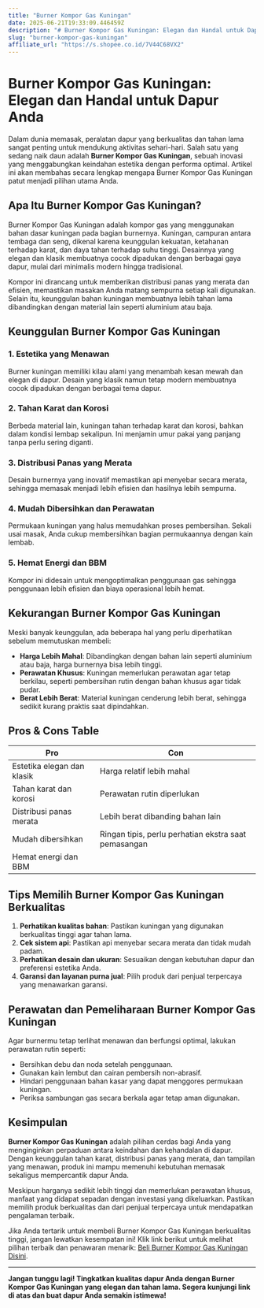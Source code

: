 ```yaml
---
title: "Burner Kompor Gas Kuningan"
date: 2025-06-21T19:33:09.446459Z
description: "# Burner Kompor Gas Kuningan: Elegan dan Handal untuk Dapur Anda..."
slug: "burner-kompor-gas-kuningan"
affiliate_url: "https://s.shopee.co.id/7V44C68VX2"
---
```

# Burner Kompor Gas Kuningan: Elegan dan Handal untuk Dapur Anda

Dalam dunia memasak, peralatan dapur yang berkualitas dan tahan lama sangat penting untuk mendukung aktivitas sehari-hari. Salah satu yang sedang naik daun adalah **Burner Kompor Gas Kuningan**, sebuah inovasi yang menggabungkan keindahan estetika dengan performa optimal. Artikel ini akan membahas secara lengkap mengapa Burner Kompor Gas Kuningan patut menjadi pilihan utama Anda.

## Apa Itu Burner Kompor Gas Kuningan?

Burner Kompor Gas Kuningan adalah kompor gas yang menggunakan bahan dasar kuningan pada bagian burnernya. Kuningan, campuran antara tembaga dan seng, dikenal karena keunggulan kekuatan, ketahanan terhadap karat, dan daya tahan terhadap suhu tinggi. Desainnya yang elegan dan klasik membuatnya cocok dipadukan dengan berbagai gaya dapur, mulai dari minimalis modern hingga tradisional.

Kompor ini dirancang untuk memberikan distribusi panas yang merata dan efisien, memastikan masakan Anda matang sempurna setiap kali digunakan. Selain itu, keunggulan bahan kuningan membuatnya lebih tahan lama dibandingkan dengan material lain seperti aluminium atau baja.

## Keunggulan Burner Kompor Gas Kuningan

### 1. Estetika yang Menawan

Burner kuningan memiliki kilau alami yang menambah kesan mewah dan elegan di dapur. Desain yang klasik namun tetap modern membuatnya cocok dipadukan dengan berbagai tema dapur.

### 2. Tahan Karat dan Korosi

Berbeda material lain, kuningan tahan terhadap karat dan korosi, bahkan dalam kondisi lembap sekalipun. Ini menjamin umur pakai yang panjang tanpa perlu sering diganti.

### 3. Distribusi Panas yang Merata

Desain burnernya yang inovatif memastikan api menyebar secara merata, sehingga memasak menjadi lebih efisien dan hasilnya lebih sempurna.

### 4. Mudah Dibersihkan dan Perawatan

Permukaan kuningan yang halus memudahkan proses pembersihan. Sekali usai masak, Anda cukup membersihkan bagian permukaannya dengan kain lembab.

### 5. Hemat Energi dan BBM

Kompor ini didesain untuk mengoptimalkan penggunaan gas sehingga penggunaan lebih efisien dan biaya operasional lebih hemat.

## Kekurangan Burner Kompor Gas Kuningan

Meski banyak keunggulan, ada beberapa hal yang perlu diperhatikan sebelum memutuskan membeli:

- **Harga Lebih Mahal**: Dibandingkan dengan bahan lain seperti aluminium atau baja, harga burnernya bisa lebih tinggi.
- **Perawatan Khusus**: Kuningan memerlukan perawatan agar tetap berkilau, seperti pembersihan rutin dengan bahan khusus agar tidak pudar.
- **Berat Lebih Berat**: Material kuningan cenderung lebih berat, sehingga sedikit kurang praktis saat dipindahkan.

## Pros & Cons Table

| **Pro**                                    | **Con**                                              |
|--------------------------------------------|------------------------------------------------------|
| Estetika elegan dan klasik               | Harga relatif lebih mahal                         |
| Tahan karat dan korosi                   | Perawatan rutin diperlukan                       |
| Distribusi panas merata                   | Lebih berat dibanding bahan lain                |
| Mudah dibersihkan                         | Ringan tipis, perlu perhatian ekstra saat pemasangan |
| Hemat energi dan BBM                      |                                              |

## Tips Memilih Burner Kompor Gas Kuningan Berkualitas

1. **Perhatikan kualitas bahan**: Pastikan kuningan yang digunakan berkualitas tinggi agar tahan lama.
2. **Cek sistem api**: Pastikan api menyebar secara merata dan tidak mudah padam.
3. **Perhatikan desain dan ukuran**: Sesuaikan dengan kebutuhan dapur dan preferensi estetika Anda.
4. **Garansi dan layanan purna jual**: Pilih produk dari penjual terpercaya yang menawarkan garansi.

## Perawatan dan Pemeliharaan Burner Kompor Gas Kuningan

Agar burnermu tetap terlihat menawan dan berfungsi optimal, lakukan perawatan rutin seperti:

- Bersihkan debu dan noda setelah penggunaan.
- Gunakan kain lembut dan cairan pembersih non-abrasif.
- Hindari penggunaan bahan kasar yang dapat menggores permukaan kuningan.
- Periksa sambungan gas secara berkala agar tetap aman digunakan.

## Kesimpulan

**Burner Kompor Gas Kuningan** adalah pilihan cerdas bagi Anda yang menginginkan perpaduan antara keindahan dan kehandalan di dapur. Dengan keunggulan tahan karat, distribusi panas yang merata, dan tampilan yang menawan, produk ini mampu memenuhi kebutuhan memasak sekaligus mempercantik dapur Anda.

Meskipun harganya sedikit lebih tinggi dan memerlukan perawatan khusus, manfaat yang didapat sepadan dengan investasi yang dikeluarkan. Pastikan memilih produk berkualitas dan dari penjual terpercaya untuk mendapatkan pengalaman terbaik.

Jika Anda tertarik untuk membeli Burner Kompor Gas Kuningan berkualitas tinggi, jangan lewatkan kesempatan ini! Klik link berikut untuk melihat pilihan terbaik dan penawaran menarik: [Beli Burner Kompor Gas Kuningan Disini](https://s.shopee.co.id/7V44C68VX2).

---

**Jangan tunggu lagi! Tingkatkan kualitas dapur Anda dengan Burner Kompor Gas Kuningan yang elegan dan tahan lama. Segera kunjungi link di atas dan buat dapur Anda semakin istimewa!**